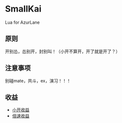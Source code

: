 # SmallKai
Lua for AzurLane

## 原则
开别怂，怂别开，封别叫！（小开不算开，开了就是开了？）

## 注意事项
别碰mate，共斗，ex，演习！！！

## 收益
* [小开收益](./Doc/SmallkaiIncome.md)
* [倍速收益](./Doc/SpeedupIncome.md)
